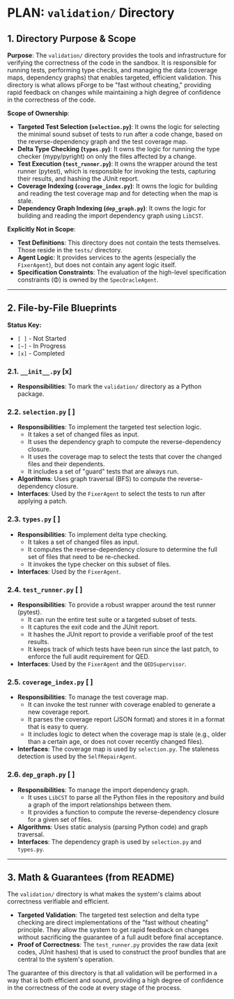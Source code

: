 # PLAN: `validation/` Directory

## 1. Directory Purpose & Scope

**Purpose**: The `validation/` directory provides the tools and infrastructure for verifying the correctness of the code in the sandbox. It is responsible for running tests, performing type checks, and managing the data (coverage maps, dependency graphs) that enables targeted, efficient validation. This directory is what allows pForge to be "fast without cheating," providing rapid feedback on changes while maintaining a high degree of confidence in the correctness of the code.

**Scope of Ownership**:

*   **Targeted Test Selection (`selection.py`)**: It owns the logic for selecting the minimal sound subset of tests to run after a code change, based on the reverse-dependency graph and the test coverage map.
*   **Delta Type Checking (`types.py`)**: It owns the logic for running the type checker (mypy/pyright) on only the files affected by a change.
*   **Test Execution (`test_runner.py`)**: It owns the wrapper around the test runner (pytest), which is responsible for invoking the tests, capturing their results, and hashing the JUnit report.
*   **Coverage Indexing (`coverage_index.py`)**: It owns the logic for building and reading the test coverage map and for detecting when the map is stale.
*   **Dependency Graph Indexing (`dep_graph.py`)**: It owns the logic for building and reading the import dependency graph using `LibCST`.

**Explicitly Not in Scope**:

*   **Test Definitions**: This directory does not contain the tests themselves. Those reside in the `tests/` directory.
*   **Agent Logic**: It provides services to the agents (especially the `FixerAgent`), but does not contain any agent logic itself.
*   **Specification Constraints**: The evaluation of the high-level specification constraints (Φ) is owned by the `SpecOracleAgent`.

---

## 2. File-by-File Blueprints

**Status Key:**
*   `[ ]` - Not Started
*   `[~]` - In Progress
*   `[x]` - Completed

### 2.1. `__init__.py` [x]

*   **Responsibilities**: To mark the `validation/` directory as a Python package.

### 2.2. `selection.py` [ ]

*   **Responsibilities**: To implement the targeted test selection logic.
    *   It takes a set of changed files as input.
    *   It uses the dependency graph to compute the reverse-dependency closure.
    *   It uses the coverage map to select the tests that cover the changed files and their dependents.
    *   It includes a set of "guard" tests that are always run.
*   **Algorithms**: Uses graph traversal (BFS) to compute the reverse-dependency closure.
*   **Interfaces**: Used by the `FixerAgent` to select the tests to run after applying a patch.

### 2.3. `types.py` [ ]

*   **Responsibilities**: To implement delta type checking.
    *   It takes a set of changed files as input.
    *   It computes the reverse-dependency closure to determine the full set of files that need to be re-checked.
    *   It invokes the type checker on this subset of files.
*   **Interfaces**: Used by the `FixerAgent`.

### 2.4. `test_runner.py` [ ]

*   **Responsibilities**: To provide a robust wrapper around the test runner (pytest).
    *   It can run the entire test suite or a targeted subset of tests.
    *   It captures the exit code and the JUnit report.
    *   It hashes the JUnit report to provide a verifiable proof of the test results.
    *   It keeps track of which tests have been run since the last patch, to enforce the full audit requirement for QED.
*   **Interfaces**: Used by the `FixerAgent` and the `QEDSupervisor`.

### 2.5. `coverage_index.py` [ ]

*   **Responsibilities**: To manage the test coverage map.
    *   It can invoke the test runner with coverage enabled to generate a new coverage report.
    *   It parses the coverage report (JSON format) and stores it in a format that is easy to query.
    *   It includes logic to detect when the coverage map is stale (e.g., older than a certain age, or does not cover recently changed files).
*   **Interfaces**: The coverage map is used by `selection.py`. The staleness detection is used by the `SelfRepairAgent`.

### 2.6. `dep_graph.py` [ ]

*   **Responsibilities**: To manage the import dependency graph.
    *   It uses `LibCST` to parse all the Python files in the repository and build a graph of the import relationships between them.
    *   It provides a function to compute the reverse-dependency closure for a given set of files.
*   **Algorithms**: Uses static analysis (parsing Python code) and graph traversal.
*   **Interfaces**: The dependency graph is used by `selection.py` and `types.py`.

---

## 3. Math & Guarantees (from README)

The `validation/` directory is what makes the system's claims about correctness verifiable and efficient.

*   **Targeted Validation**: The targeted test selection and delta type checking are direct implementations of the "fast without cheating" principle. They allow the system to get rapid feedback on changes without sacrificing the guarantee of a full audit before final acceptance.
*   **Proof of Correctness**: The `test_runner.py` provides the raw data (exit codes, JUnit hashes) that is used to construct the proof bundles that are central to the system's operation.

The guarantee of this directory is that all validation will be performed in a way that is both efficient and sound, providing a high degree of confidence in the correctness of the code at every stage of the process.
